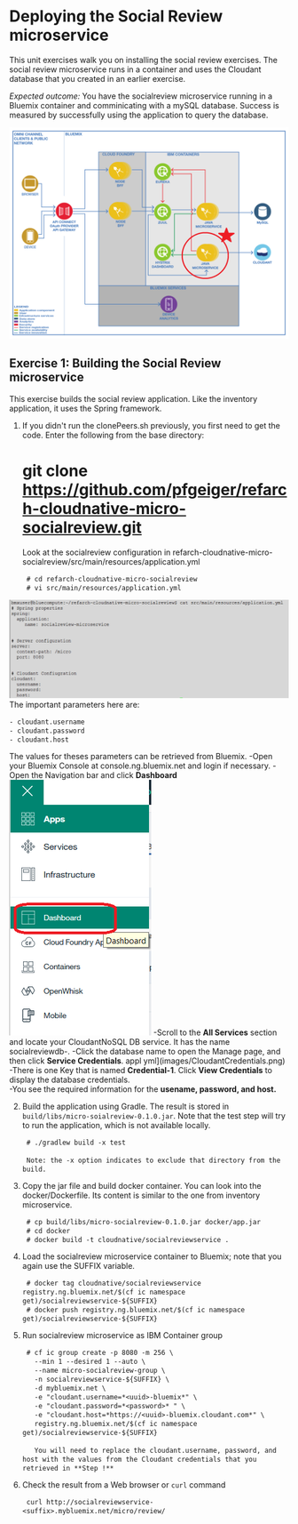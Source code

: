 # Deploying the Social Review microservice

This unit exercises walk you on installing the social review exercises. The social review microservice runs in a container and uses the Cloudant database that you created in an earlier exercise.

<em>Expected outcome:</em> You have the socialreview microservice running in a Bluemix container and comminicating with a mySQL database. Success is measured by successfully using the application to query the database.

![appl yml](images/socialarchitecture.png)



## Exercise 1: Building the Social Review microservice

This exercise builds the social review application. Like the inventory application, it uses the Spring framework.



1. If you didn't run the clonePeers.sh previously, you first need to get the code. Enter the following from the base directory:

	  # git clone https://github.com/pfgeiger/refarch-cloudnative-micro-socialreview.git

 	Look at the socialreview configuration in refarch-cloudnative-micro-socialreview/src/main/resources/application.yml

        # cd refarch-cloudnative-micro-socialreview
        # vi src/main/resources/application.yml
![appl yml](images/appl-yml.png)
  	 The important parameters here are:

	- cloudant.username
	- cloudant.password
	- cloudant.host

  The values for theses parameters can be retrieved from Bluemix.
    -Open your Bluemix Console at console.ng.bluemix.net and login if necessary.
    -Open the Navigation bar and click **Dashboard**
    ![appl yml](images/OpenDashboard.png)
    -Scroll to the **All Services** section and locate your CloudantNoSQL DB service. It has the name socialreviewdb-*<suffix>*.
    -Click the database name to open the Manage page, and then click **Service Credentials**.
    appl yml](images/CloudantCredentials.png)
    -There is one Key that is named **Credential-1**. Click **View Credentials** to display the database credentials.  
    -You see the required information for the **usename, password, and host.**

2. Build the application using Gradle. The result is stored in `build/libs/micro-soialreview-0.1.0.jar`. Note that the test step will try to run the application, which is not available locally.

        # ./gradlew build -x test

        Note: the -x option indicates to exclude that directory from the build.

3. Copy the jar file and build docker container. You can look into the docker/Dockerfile. Its content is similar to the one from inventory microservice.

        # cp build/libs/micro-socialreview-0.1.0.jar docker/app.jar
        # cd docker
        # docker build -t cloudnative/socialreviewservice .

3. Load the socialreview microservice container to Bluemix; note that you again use the SUFFIX variable.

        # docker tag cloudnative/socialreviewservice registry.ng.bluemix.net/$(cf ic namespace get)/socialreviewservice-${SUFFIX}
        # docker push registry.ng.bluemix.net/$(cf ic namespace get)/socialreviewservice-${SUFFIX}

4. Run socialreview microservice as IBM Container group

        # cf ic group create -p 8080 -m 256 \
          --min 1 --desired 1 --auto \
          --name micro-socialreview-group \
          -n socialreviewservice-${SUFFIX} \
          -d mybluemix.net \
          -e "cloudant.username=*<uuid>-bluemix*" \
          -e "cloudant.password=*<password>* " \
          -e "cloudant.host=*https://<uuid>-bluemix.cloudant.com*" \
          registry.ng.bluemix.net/$(cf ic namespace get)/socialreviewservice-${SUFFIX}

          You will need to replace the cloudant.username, password, and host with the values from the Cloudant credentials that you retrieved in **Step !**

5. Check the result from a Web browser or `curl` command

        curl http://socialreviewservice-<suffix>.mybluemix.net/micro/review/
